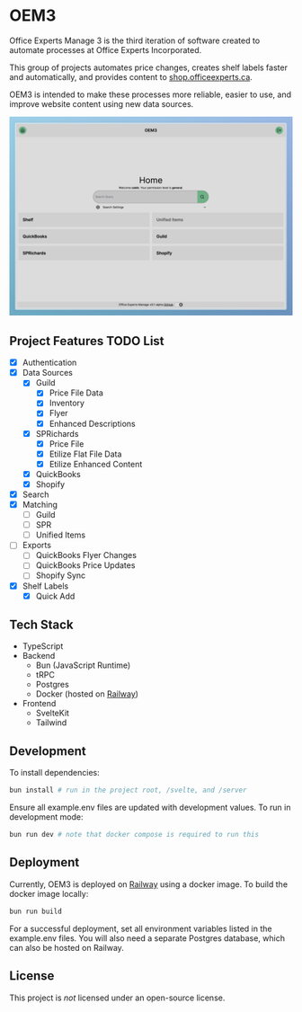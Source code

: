 # OEM3

Office Experts Manage 3 is the third iteration of software created to automate processes at Office Experts Incorporated.

This group of projects automates price changes, creates shelf labels faster and automatically, and provides content to [shop.officeexperts.ca](https://shop.officeexperts.ca).

OEM3 is intended to make these processes more reliable, easier to use, and improve website content using new data sources.

![alt text](./OEM3-Home.png "OEM3 Home Page")

## Project Features TODO List

- [x] Authentication
- [x] Data Sources
  - [x] Guild
    - [x] Price File Data
    - [x] Inventory
    - [x] Flyer
    - [x] Enhanced Descriptions
  - [x] SPRichards
    - [x] Price File
    - [x] Etilize Flat File Data
    - [x] Etilize Enhanced Content
  - [x] QuickBooks
  - [x] Shopify
- [x] Search
- [x] Matching 
  - [ ] Guild
  - [ ] SPR
  - [ ] Unified Items
- [ ] Exports
  - [ ] QuickBooks Flyer Changes
  - [ ] QuickBooks Price Updates
  - [ ] Shopify Sync
- [x] Shelf Labels
  - [x] Quick Add

## Tech Stack

- TypeScript
- Backend
  - Bun (JavaScript Runtime)
  - tRPC
  - Postgres
  - Docker (hosted on [Railway](https://railway.com))
- Frontend
  - SvelteKit
  - Tailwind

## Development

To install dependencies:

```bash
bun install # run in the project root, /svelte, and /server
```

Ensure all example.env files are updated with development values.
To run in development mode:

```bash
bun run dev # note that docker compose is required to run this
```

## Deployment

Currently, OEM3 is deployed on [Railway](https://railway.com) using a docker image. To build the docker image locally:

```bash
bun run build
```

For a successful deployment, set all environment variables listed in the example.env files. You will also need a separate Postgres database, which can also be hosted on Railway.

## License

This project is *not* licensed under an open-source license.
